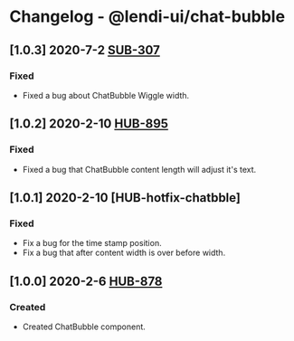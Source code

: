 # Changelog - @lendi-ui/chat-bubble

## [1.0.3] 2020-7-2 [SUB-307](https://creditandfinance.atlassian.net/browse/SUB-307)
### Fixed
- Fixed a bug about ChatBubble Wiggle width.

## [1.0.2] 2020-2-10 [HUB-895](https://creditandfinance.atlassian.net/browse.HUB-895)
### Fixed
- Fixed a bug that ChatBubble content length will adjust it's text.

## [1.0.1] 2020-2-10 [HUB-hotfix-chatbble]
### Fixed
- Fix a bug for the time stamp position.
- Fix a bug that after content width is over before width.

## [1.0.0] 2020-2-6 [HUB-878](https://creditandfinance.atlassian.net/browse.HUB-878)
### Created
- Created ChatBubble component.
